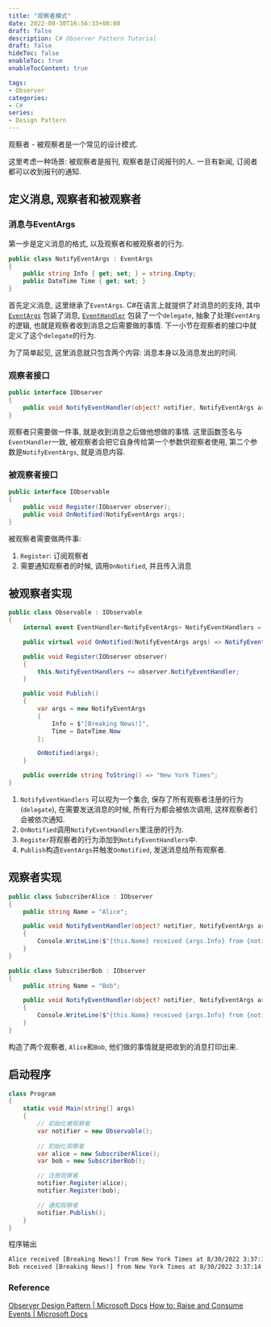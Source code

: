 ```yaml
---
title: "观察者模式"
date: 2022-08-30T16:56:33+08:00
draft: false
description: C# Observer Pattern Tutorial
draft: false
hideToc: false
enableToc: true
enableTocContent: true

tags:
- Observer
categories:
- C#
series:
- Design Pattern
---
```

观察者 - 被观察者是一个常见的设计模式.

<!--more-->

这里考虑一种场景: 被观察者是报刊, 观察者是订阅报刊的人. 一旦有新闻, 订阅者都可以收到报刊的通知.

## 定义消息, 观察者和被观察者
### 消息与EventArgs
第一步是定义消息的格式, 以及观察者和被观察者的行为.
```csharp
public class NotifyEventArgs : EventArgs
{
    public string Info { get; set; } = string.Empty;
    public DateTime Time { get; set; }
}
```
首先定义消息, 这里继承了`EventArgs`. C#在语言上就提供了对消息的的支持, 其中[`EventArgs`](https://docs.microsoft.com/en-us/dotnet/api/system.eventargs?view=net-6.0) 包装了消息, [`EventHandler`](https://docs.microsoft.com/en-us/dotnet/api/system.eventhandler?view=net-6.0) 包装了一个`delegate`, 抽象了处理`EventArg`的逻辑, 也就是观察者收到消息之后需要做的事情. 下一小节在观察者的接口中就定义了这个`delegate`的行为.

为了简单起见, 这里消息就只包含两个内容: 消息本身以及消息发出的时间.
### 观察者接口
```csharp
public interface IObserver
{
    public void NotifyEventHandler(object? notifier, NotifyEventArgs args);
}
```
观察者只需要做一件事, 就是收到消息之后做他想做的事情. 这里函数签名与`EventHandler`一致, 被观察者会把它自身传给第一个参数供观察者使用, 第二个参数是`NotifyEventArgs`, 就是消息内容.
### 被观察者接口
```csharp
public interface IObservable
{
    public void Register(IObserver observer);
    public void OnNotified(NotifyEventArgs args);
}
```
被观察者需要做两件事:
1. `Register`: 订阅观察者 
2. 需要通知观察者的时候, 调用`OnNotified`, 并且传入消息

## 被观察者实现
```csharp
public class Observable : IObservable
{
    internal event EventHandler<NotifyEventArgs> NotifyEventHandlers = delegate {};

    public virtual void OnNotified(NotifyEventArgs args) => NotifyEventHandlers(this, args);

    public void Register(IObserver observer)
    {
        this.NotifyEventHandlers += observer.NotifyEventHandler;
    }

    public void Publish()
    {
        var args = new NotifyEventArgs 
        {
            Info = $"[Breaking News!]", 
            Time = DateTime.Now 
        };

        OnNotified(args);
    }

    public override string ToString() => "New York Times";
}
```
1. `NotifyEventHandlers` 可以视为一个集合, 保存了所有观察者注册的行为(`delegate`), 在需要发送消息的时候, 所有行为都会被依次调用, 这样观察者们会被依次通知.
2. `OnNotified`调用`NotifyEventHandlers`里注册的行为.
3. `Register`将观察者的行为添加到`NotifyEventHandlers`中.
4. `Publish`构造`EventArgs`并触发`OnNotified`, 发送消息给所有观察者.

## 观察者实现
```csharp
public class SubscriberAlice : IObserver
{
    public string Name = "Alice";

    public void NotifyEventHandler(object? notifier, NotifyEventArgs args)
    {
        Console.WriteLine($"{this.Name} received {args.Info} from {notifier?.ToString()} at {args.Time}.");
    }
}

public class SubscriberBob : IObserver
{
    public string Name = "Bob";

    public void NotifyEventHandler(object? notifier, NotifyEventArgs args)
    {
        Console.WriteLine($"{this.Name} received {args.Info} from {notifier?.ToString()} at {args.Time}.");
    }
}
```
构造了两个观察者, `Alice`和`Bob`, 他们做的事情就是把收到的消息打印出来.

## 启动程序
```csharp
class Program
{
    static void Main(string[] args)
    {
        // 初始化被观察者
        var notifier = new Observable();
        
        // 初始化观察者
        var alice = new SubscriberAlice();
        var bob = new SubscriberBob();

        // 注册观察者
        notifier.Register(alice);
        notifier.Register(bob);

        // 通知观察者
        notifier.Publish();
    }
}
```

程序输出
```txt
Alice received [Breaking News!] from New York Times at 8/30/2022 3:37:14 PM.
Bob received [Breaking News!] from New York Times at 8/30/2022 3:37:14 PM.
```

### Reference
[Observer Design Pattern | Microsoft Docs](https://docs.microsoft.com/en-us/dotnet/standard/events/observer-design-pattern)
[How to: Raise and Consume Events | Microsoft Docs](https://docs.microsoft.com/en-us/dotnet/standard/events/how-to-raise-and-consume-events)
